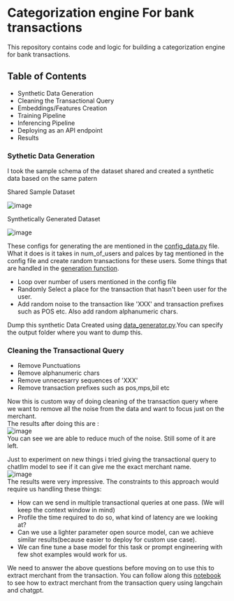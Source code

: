# Categorization engine For bank transactions
This repository contains code and logic for building a categorization engine for bank transactions.

## Table of Contents 
- Synthetic Data Generation
- Cleaning the Transactional Query
- Embeddings/Features Creation
- Training Pipeline
- Inferencing Pipeline
- Deploying as an API endpoint
- Results

### Sythetic Data Generation
I took the sample schema of the dataset shared and created a synthetic data based on the same patern 
<p>Shared Sample Dataset</p>

![image](https://github.com/RheagalFire/categorization_engine_bank_txn/assets/60213893/af790ae7-12bb-41a1-947b-f9ed59fb04b5)

<p>Synthetically Generated Dataset</p>

![image](https://github.com/RheagalFire/categorization_engine_bank_txn/assets/60213893/0e8fde04-5da9-4052-a45c-0d6851f6d19d)

These configs for generating the are mentioned in the [config_data.py](config_data.py) file.
What it does is it takes in num_of_users and palces by tag mentioned in the config file and create random transactions for these users. 
Some things that are handled in the [generation function](utils.py).
- Loop over number of users mentioned in the config file
- Randomly Select a place for the transaction that hasn't been user for the user.
- Add random noise to the transaction like 'XXX' and transaction prefixes such as POS etc. Also add random alphanumeric chars.<br>

Dump this synthetic Data Created using [data_generator.py](data_generator.py).You can specify the output folder where you want to dump this.

### Cleaning the Transactional Query
- Remove Punctuations
- Remove alphanumeric chars
- Remove unnecesarry sequences of 'XXX'
- Remove transaction prefixes such as pos,mps,bil etc

Now this is custom way of doing cleaning of the transaction query where we want to remove all the noise from the data and want to focus just on the merchant.<br>
The results after doing this are : <br>
![image](https://github.com/RheagalFire/categorization_engine_bank_txn/assets/60213893/3754a7b3-6a51-43a2-aae1-757b48528545)<br>
You can see we are able to reduce much of the noise. Still some of it are left.<br>

Just to experiment on new things i tried giving the transactional query to chatllm model to see if it can give me the exact merchant name.<br>
![image](https://github.com/RheagalFire/categorization_engine_bank_txn/assets/60213893/1a752a4c-502a-4b20-abeb-89b93cc16cfb)<br>
The results were very impressive. The constraints to this approach would require us handling these things:
- How can we send in multiple transactional queries at one pass. (We will keep the context window in mind)
- Profile the time required to do so, what kind of latency are we looking at?
- Can we use a lighter parameter open source model, can we achieve similar results(because easier to deploy for custom use case).
- We can fine tune a base model for this task or prompt engineering with few shot examples would work for us.<br>

We need to answer the above questions before moving on to use this to extract merchant from the transaction. You can follow along this [notebook](notebooks/Merchant_Extraction_From_Langchain.ipynb) to see how to extract merchant from the transaction query using langchain and chatgpt.

